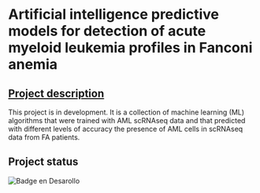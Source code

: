 # Artificial intelligence predictive models for detection of acute myeloid leukemia profiles in Fanconi anemia

## [Project description](#descripción-del-proyecto)

This project is in development. It is a collection of machine learning (ML) algorithms that were trained with AML scRNAseq data and that predicted with different levels of accuracy the presence of AML cells in scRNAseq data from FA patients. 

## Project status

![Badge en Desarollo](https://img.shields.io/badge/STATUS-EN%20DESAROLLO-green)

